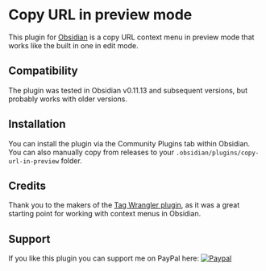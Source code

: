 # Copy URL in preview mode

This plugin for [Obsidian](https://obsidian.md/) is a copy URL context menu in preview mode that works like the built in one in edit mode.

## Compatibility

The plugin was tested in Obsidian v0.11.13 and subsequent versions, but probably works with older versions.

## Installation

You can install the plugin via the Community Plugins tab within Obsidian.
You can also manually copy from releases to your `.obsidian/plugins/copy-url-in-preview` folder.

## Credits

Thank you to the makers of the [Tag Wrangler plugin](https://github.com/pjeby/tag-wrangler), as it was a great starting point for working with context menus in Obsidian.

## Support

If you like this plugin you can support me on PayPal here: [![Paypal](https://img.shields.io/badge/paypal-nomarcub-yellow?style=social&logo=paypal)](https://paypal.me/nomarcub)
